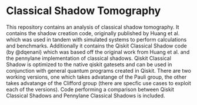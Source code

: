 # Classical Shadow Tomography
This repository contains an analysis of classical shadow tomography. It contains the shadow creation code, originally published by Huang et al. which was used in tandem with simulated systems to perform calculations and benchmarks. Additionally it contains the Qiskit Classical Shadow code (by @dqenani) which was based off the original work from Huang et al. and the pennylane implementation of classical shadows. Qiskit Classical Shadow is optimized to the native qiskit gatesets and can be used in conjunction with general quantum programs created in Qiskit. There are two working versions, one which takes advatange of the Pauli group, the other takes advatange of the Clifford group (there are specfic use cases to exploit each of the versions). Code performing a comparison between Qiskit Classical Shadows and Pennylane Classical Shadows is included.
